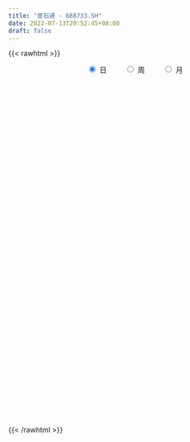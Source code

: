 ```yaml
---
title: "壹石通 - 688733.SH"
date: 2022-07-13T20:52:45+08:00
draft: false
---
```

{{< rawhtml >}}
    <div style="text-align: center">
        <label style="padding: 1rem;"><input style="margin-right: .5rem" type="radio" name="period" value="D" checked onclick="period_change(this)">日</label>
        <label style="padding: 1rem;"><input style="margin-right: .5rem" type="radio" name="period" value="W" onclick="period_change(this)">周</label>
        <label style="padding: 1rem;"><input style="margin-right: .5rem" type="radio" name="period" value="M" onclick="period_change(this)">月</label>
    </div>
    <div id="chart" style="height: 700px;"></div> 
    <script type="text/javascript">
        const D_v = [291064.36,145227.91,150307.67,90517.43,79941.32,104658.51,88305.37,55350.73,57318.9,55963.82,76009.47,60917.27,60354.09,45414.97,45054.6,68682.57,46589.52,40095.72,37519.04,27381.56,33231.41,18996.98,30871.83,32373.0,41313.82,31180.43,24532.02,19834.65,16791.99,15206.23,8591.29,18146.08,14672.26,21975.85,18091.57,16446.31,19433.3,47946.82,30839.44,32344.15,20333.93,16089.45,24288.25,20090.06,25220.67,22589.93,22165.5,24768.66,33154.6,22397.59,23881.16,16214.27,24512.62,18979.0,17564.24,27620.98,21798.86,24055.9,50234.27,36895.08,22581.95,21961.65,29642.3,26199.06,45507.66,21472.29,63057.43,43192.89,32762.05,15979.58,20818.91,24705.17,23122.99,26188.45,11823.02,17866.66,15117.55,13410.37,11403.84,13278.47,22646.87,10413.72,10647.97,7156.97,8087.31,8255.57,19733.7,20101.56,13667.68,8875.88,7781.37,11936.71,8166.19,19921.8,7426.83,12135.78,6186.68,5333.62,6380.61,10448.97,5433.68,9915.91,5843.4,11768.65,10676.19,8736.9,7886.62,5358.94,7129.45,13646.83,9399.66,9511.0,9931.4,11731.24,22360.18,21463.38,9062.33,18389.3,16795.17,22648.75,20556.11,24287.08,11980.95,24834.11,26847.38,19027.58,24736.15,30603.38,17325.02,17731.79,17343.87,11740.46,20400.57,13669.54,17762.97,10416.67,14115.61,25588.86,26393.78,22182.53,12000.09,16396.77,9244.62,11082.91,9689.48,7753.87,10027.01,9534.13,13889.12,11073.72,8178.98,10130.46,5494.57,12006.33,9023.51,6932.38,7530.63,7896.49,9843.44,10109.9,5295.6,4908.93,7277.59,8787.67,16306.61,13172.21,9901.42,11942.44,13180.61,11436.17,6719.98,12157.15,11046.34,11612.56,13978.07,14404.52,11435.66,11507.82,7775.55,7776.41,11680.71,11335.88,9143.25,11346.24,8783.17,15486.23,8802.14,7350.12,14333.24,11225.18,16658.39,13116.65,11627.39,10816.72,11544.85,12359.71,8756.4,17955.54,14975.41,13603.14,17551.78,20658.88,12022.08,17749.14,26891.61,18057.5,10963.3,22232.64,18397.32,29016.02,25766.41,15004.23,15890.85,19208.58,12948.5,13411.41,7758.45,9268.19]
const D_histogram = [0.0,0.0567977208,0.5302706049,0.727699097,1.2506415213,2.0743429521,2.6602079177,3.1042606212,3.7941119687,3.6946617416,2.888601282,1.9050661224,1.5135553502,0.590575402,-0.081136307,-0.2044964002,-0.6702873245,-1.3898560264,-1.8025733385,-2.0431671093,-2.0718160421,-2.0571246399,-2.4140393586,-2.3465862261,-1.681397884,-1.1946272087,-0.827801734,-0.6492249528,-0.8498765061,-0.9349791813,-0.8798008716,-1.0898579564,-1.3211995143,-1.5041562854,-1.5978185189,-1.4323171108,-1.0434178994,-1.0411326324,-0.8392126377,-0.2547180494,-0.0871821946,-0.0376857566,0.3743825972,0.5445257592,0.6135014084,0.490885018,0.3026309777,0.4461760445,0.3098739132,0.4034682962,0.6085279836,0.6173211364,0.7820279971,0.902577556,0.8051932679,0.9688752759,1.0767160759,1.1554893279,0.5596167683,0.1764800581,-0.1755272552,-0.3079282333,-0.1712354384,-0.0277321848,0.2791443645,0.4623749909,1.3749519234,1.6521921329,1.6322555544,1.4176356004,1.1330457208,0.8526741703,0.4313474336,-0.133804964,-0.4413613425,-0.7841221352,-0.8273355627,-0.8267045005,-0.7265419861,-0.7054359877,-0.9280235367,-1.0457864439,-1.2450055109,-1.3486197914,-1.2995661187,-1.2048485853,-1.3294269905,-1.089222838,-0.6847343989,-0.4649532439,-0.3069487647,0.0587463355,0.0215814634,-0.2591692363,-0.4130815707,-0.6080340972,-0.7392467049,-0.8423667442,-0.7482455666,-0.7915493619,-0.7088687261,-0.357850922,-0.0764008381,0.0288029229,-0.1077624973,-0.255718818,-0.2008119672,-0.2841038022,-0.1765006461,-0.0451077449,0.0548441328,0.3288358536,0.2756032131,0.1649393432,-0.2692191327,-0.7110953353,-0.9549729666,-0.8830129555,-0.744401584,-0.5746894396,-0.2003413461,0.1746112402,0.2956782762,0.6922125568,0.9882362761,1.2232749556,1.6525927224,1.6853745293,1.534254923,1.1287047922,0.7629735879,0.3636903583,-0.0952327187,-0.4204817092,-0.3542057259,-0.2730255239,-0.3016469379,-0.097597138,0.3356242528,0.725637601,0.8169429006,0.9817714408,0.9137704956,0.8991533517,0.7897158916,0.5373536651,0.3420687419,0.1147969078,0.1516300419,-0.0011890766,-0.1582893136,-0.3356418873,-0.4211759803,-0.4979612588,-0.7051398214,-0.8201198799,-0.9300418191,-1.0403985634,-1.0439540947,-0.8376040648,-0.6789905987,-0.5768481847,-0.6283740709,-0.6821001009,-1.2484808106,-1.5241830014,-1.3323708306,-1.1117332689,-0.5808414578,-0.2317154624,0.0584617426,0.1323347772,0.2853529709,0.5565253465,0.8396838418,1.1199793257,1.1993537756,1.3513931819,1.4741096557,1.5839705286,1.7497947955,1.7899579351,1.5983933935,1.3541393447,1.2027265251,1.1440569678,1.0469822595,0.9310911854,0.9643508872,1.0278034992,1.2474631464,1.1135211975,1.089816752,0.8678460934,0.6761301822,0.5603878125,0.4294076321,0.1671288502,0.0018487413,0.0208973589,-0.000643461,-0.1907222024,-0.3618046934,-0.2584697009,0.0120369675,0.1318849932,0.1054093351,-0.3983665676,-0.6340908575,-0.3344534539,0.0937019187,0.1777004047,0.2709232566,0.6611755144,0.6100057987,0.2994078323,-0.0816138916,-0.3277100765]
const D_fast = [0.0,0.070997151,0.6770376864,1.0563909527,1.8919937574,3.2342809262,4.4851978712,5.7053157299,7.3436950696,8.167910278,8.0840001389,7.5767315098,7.5636095753,6.7882734775,6.0962776918,5.9217934985,5.2884307431,4.2213980346,3.3580373879,2.6066518397,2.0600488964,1.5604591386,0.6000345803,0.0808411563,0.3256800274,0.5137939004,0.6736689417,0.6899394847,0.2768188049,-0.0420286657,-0.2068005738,-0.6893221477,-1.2509635842,-1.8099594267,-2.3030762899,-2.4956541595,-2.367609423,-2.6256073141,-2.6334904787,-2.1126754028,-1.9669350966,-1.9268600978,-1.4211960947,-1.114921493,-0.8925704917,-0.8924656275,-1.0050619233,-0.7499728455,-0.8088064985,-0.6143450414,-0.2571533581,-0.0940299212,0.2661839387,0.6123778867,0.7162919155,1.1221927425,1.4992125615,1.8668581454,1.4108897779,1.0718730823,0.6759839551,0.4666009187,0.560484854,0.6970550614,1.0737177019,1.372542076,2.6288569893,3.319145232,3.7072725421,3.8470614882,3.8457330388,3.7785300309,3.4650401526,2.866436514,2.4485397999,1.9097484734,1.6597011552,1.4536560922,1.3721831102,1.2169301116,0.7623366784,0.3831271603,-0.1273432844,-0.5681125128,-0.8439503697,-1.0504449827,-1.5073801355,-1.5394816925,-1.3061768531,-1.2026340092,-1.121366721,-0.740985037,-0.7727545433,-1.118297552,-1.3754802791,-1.7224413299,-2.0384656138,-2.3521773392,-2.4451175532,-2.686308689,-2.7808452348,-2.5192901611,-2.2569402868,-2.1445357951,-2.3080418395,-2.5199278648,-2.5152240058,-2.6695417914,-2.6060637967,-2.4859478317,-2.3722849209,-2.0160842366,-2.0004160739,-2.069845108,-2.5713083671,-3.1909584035,-3.6735792764,-3.8223725042,-3.8698615288,-3.8438217443,-3.5195589873,-3.1009535909,-2.9059669858,-2.3363795661,-1.7932967778,-1.2524393593,-0.4099734119,0.0441520273,0.2765961517,0.153222219,-0.0217655883,-0.3301262284,-0.8128574851,-1.2432269029,-1.265502351,-1.25257853,-1.3566116784,-1.1769611631,-0.659833709,-0.0884109606,0.2071300641,0.6174014645,0.7778431432,0.9880143372,1.07600585,0.9579820398,0.848214302,0.6496416949,0.7243823395,0.5712659518,0.3745933865,0.1133303409,-0.0774977472,-0.2787733404,-0.6622368583,-0.9822468867,-1.3246792807,-1.6951356659,-1.9596797208,-1.9627307072,-1.9738648907,-2.015934523,-2.2245539269,-2.448804982,-3.3273058944,-3.9840538355,-4.1253343724,-4.1826301279,-3.7969486813,-3.5057515515,-3.2009589108,-3.0940021819,-2.8696457456,-2.4593420333,-1.9662625775,-1.4059722622,-1.0267593684,-0.5368716667,-0.0456277789,0.4602257262,1.0634986919,1.5511513153,1.7591851221,1.8534659095,2.0027347211,2.2300794058,2.3947502624,2.5116319847,2.7859794083,3.106382895,3.6379083289,3.7823466793,4.0310964219,4.0260872866,4.003403921,4.0277585043,4.004130232,3.7836336627,3.618815739,3.6430886964,3.6213870112,3.3836277192,3.1220940549,3.1608116222,3.4343275324,3.5871468065,3.5870234821,2.9836559375,2.5894089333,2.8054329734,3.2570138257,3.3854374128,3.5463910789,4.1019372152,4.2032689492,3.9675229409,3.5660977441,3.2380740401]
const D_slow = [0.0,0.0141994302,0.1467670814,0.3286918557,0.641352236,1.1599379741,1.8249899535,2.6010551088,3.549583101,4.4732485364,5.1953988569,5.6716653875,6.050054225,6.1976980755,6.1774139988,6.1262898987,5.9587180676,5.611254061,5.1606107264,4.649818949,4.1318649385,3.6175837785,3.0140739389,2.4274273824,2.0070779114,1.7084211092,1.5014706757,1.3391644375,1.126695311,0.8929505156,0.6730002978,0.4005358087,0.0702359301,-0.3058031413,-0.705257771,-1.0633370487,-1.3241915236,-1.5844746817,-1.7942778411,-1.8579573534,-1.8797529021,-1.8891743412,-1.7955786919,-1.6594472521,-1.5060719,-1.3833506455,-1.3076929011,-1.19614889,-1.1186804117,-1.0178133376,-0.8656813417,-0.7113510576,-0.5158440583,-0.2901996693,-0.0889013524,0.1533174666,0.4224964856,0.7113688176,0.8512730096,0.8953930242,0.8515112103,0.774529152,0.7317202924,0.7247872462,0.7945733373,0.9101670851,1.2539050659,1.6669530991,2.0750169877,2.4294258878,2.712687318,2.9258558606,3.033692719,3.000241478,2.8899011424,2.6938706086,2.4870367179,2.2803605928,2.0987250963,1.9223660993,1.6903602151,1.4289136042,1.1176622265,0.7805072786,0.4556157489,0.1544036026,-0.177953145,-0.4502588545,-0.6214424542,-0.7376807652,-0.8144179564,-0.7997313725,-0.7943360067,-0.8591283157,-0.9623987084,-1.1144072327,-1.2992189089,-1.509810595,-1.6968719866,-1.8947593271,-2.0719765086,-2.1614392391,-2.1805394487,-2.173338718,-2.2002793423,-2.2642090468,-2.3144120386,-2.3854379891,-2.4295631506,-2.4408400869,-2.4271290537,-2.3449200903,-2.276019287,-2.2347844512,-2.3020892344,-2.4798630682,-2.7186063099,-2.9393595487,-3.1254599447,-3.2691323047,-3.3192176412,-3.2755648311,-3.2016452621,-3.0285921229,-2.7815330539,-2.4757143149,-2.0625661343,-1.641222502,-1.2576587713,-0.9754825732,-0.7847391762,-0.6938165867,-0.7176247663,-0.8227451936,-0.9112966251,-0.9795530061,-1.0549647406,-1.0793640251,-0.9954579619,-0.8140485616,-0.6098128365,-0.3643699763,-0.1359273524,0.0888609855,0.2862899584,0.4206283747,0.5061455602,0.5348447871,0.5727522976,0.5724550285,0.5328827001,0.4489722282,0.3436782332,0.2191879185,0.0429029631,-0.1621270069,-0.3946374616,-0.6547371025,-0.9157256261,-1.1251266424,-1.294874292,-1.4390863382,-1.5961798559,-1.7667048812,-2.0788250838,-2.4598708342,-2.7929635418,-3.070896859,-3.2161072235,-3.2740360891,-3.2594206534,-3.2263369591,-3.1549987164,-3.0158673798,-2.8059464193,-2.5259515879,-2.226113144,-1.8882648486,-1.5197374346,-1.1237448025,-0.6862961036,-0.2388066198,0.1607917286,0.4993265648,0.800008196,1.086022438,1.3477680029,1.5805407992,1.821628521,2.0785793958,2.3904451825,2.6688254818,2.9412796698,3.1582411932,3.3272737387,3.4673706919,3.5747225999,3.6165048124,3.6169669978,3.6221913375,3.6220304722,3.5743499216,3.4838987483,3.4192813231,3.4222905649,3.4552618132,3.481614147,3.3820225051,3.2234997907,3.1398864273,3.163311907,3.2077370081,3.2754678223,3.4407617009,3.5932631505,3.6681151086,3.6477116357,3.5657841166]
const D_data = [['2021-08-17', 70.0, 62.4, 59.23, 73.5],['2021-08-18', 60.0, 63.29, 58.33, 65.41],['2021-08-19', 61.36, 70.2, 61.16, 74.88],['2021-08-20', 69.88, 69.1, 67.0, 76.0],['2021-08-23', 70.1, 76.0, 70.1, 77.18],['2021-08-24', 76.1, 84.89, 76.1, 91.2],['2021-08-25', 85.0, 87.85, 84.5, 92.2],['2021-08-26', 85.1, 91.5, 84.05, 91.88],['2021-08-27', 89.7, 100.87, 88.13, 101.0],['2021-08-30', 101.08, 96.16, 94.67, 109.3],['2021-08-31', 95.0, 88.18, 85.0, 95.98],['2021-09-01', 88.88, 83.8, 83.0, 92.45],['2021-09-02', 82.0, 89.7, 81.21, 90.33],['2021-09-03', 87.01, 81.19, 81.0, 87.5],['2021-09-06', 79.28, 81.1, 76.69, 83.9],['2021-09-07', 82.5, 86.58, 76.68, 88.65],['2021-09-08', 84.85, 81.2, 80.0, 85.7],['2021-09-09', 80.0, 74.8, 74.8, 82.66],['2021-09-10', 73.16, 75.06, 72.24, 78.45],['2021-09-13', 74.71, 74.6, 73.01, 78.55],['2021-09-14', 74.1, 75.5, 70.0, 77.7],['2021-09-15', 74.0, 74.9, 73.36, 77.68],['2021-09-16', 75.2, 67.99, 67.88, 75.4],['2021-09-17', 67.2, 71.0, 66.8, 72.66],['2021-09-22', 71.0, 79.18, 71.0, 79.18],['2021-09-23', 78.22, 79.18, 75.44, 81.28],['2021-09-24', 80.5, 79.41, 76.8, 83.32],['2021-09-27', 78.0, 78.14, 74.47, 79.48],['2021-09-28', 77.4, 72.9, 72.02, 77.4],['2021-09-29', 72.8, 73.0, 70.26, 74.39],['2021-09-30', 72.21, 74.06, 72.21, 75.5],['2021-10-08', 74.89, 69.6, 68.31, 76.98],['2021-10-11', 69.57, 67.2, 65.85, 70.53],['2021-10-12', 67.5, 65.53, 62.69, 67.5],['2021-10-13', 64.8, 64.58, 63.91, 66.58],['2021-10-14', 64.8, 66.68, 64.46, 68.88],['2021-10-15', 66.8, 69.82, 65.82, 71.67],['2021-10-18', 68.82, 64.99, 63.02, 69.19],['2021-10-19', 64.99, 67.05, 64.43, 68.5],['2021-10-20', 66.0, 73.28, 65.39, 73.85],['2021-10-21', 72.19, 69.69, 69.67, 73.38],['2021-10-22', 69.69, 68.48, 67.04, 70.71],['2021-10-25', 68.73, 74.15, 68.51, 75.39],['2021-10-26', 76.0, 72.82, 72.72, 78.5],['2021-10-27', 72.35, 72.44, 69.01, 76.8],['2021-10-28', 72.4, 70.13, 69.91, 75.2],['2021-10-29', 70.54, 68.59, 66.14, 71.01],['2021-11-01', 69.5, 72.75, 68.5, 73.98],['2021-11-02', 73.0, 69.4, 68.2, 76.0],['2021-11-03', 69.42, 72.3, 67.76, 72.5],['2021-11-04', 72.8, 74.78, 71.02, 76.0],['2021-11-05', 73.5, 73.28, 72.68, 75.32],['2021-11-08', 73.01, 76.18, 73.01, 77.77],['2021-11-09', 76.25, 77.02, 75.7, 79.0],['2021-11-10', 77.0, 75.01, 73.3, 77.1],['2021-11-11', 75.28, 79.18, 75.28, 80.4],['2021-11-12', 79.47, 80.08, 78.0, 82.98],['2021-11-15', 78.17, 81.2, 77.82, 81.66],['2021-11-16', 81.12, 72.14, 70.66, 81.12],['2021-11-17', 72.0, 72.57, 70.44, 75.18],['2021-11-18', 72.15, 71.09, 70.44, 72.99],['2021-11-19', 71.33, 72.45, 71.33, 74.97],['2021-11-22', 72.53, 75.75, 72.46, 76.3],['2021-11-23', 75.19, 76.62, 74.2, 78.42],['2021-11-24', 76.96, 80.1, 76.11, 82.0],['2021-11-25', 80.6, 80.3, 78.56, 81.82],['2021-11-26', 80.3, 93.31, 80.16, 96.36],['2021-11-29', 92.0, 90.0, 88.88, 93.7],['2021-11-30', 90.37, 88.56, 86.3, 91.8],['2021-12-01', 87.91, 87.03, 85.8, 88.5],['2021-12-02', 87.5, 86.19, 84.55, 88.99],['2021-12-03', 86.51, 85.91, 84.62, 87.25],['2021-12-06', 85.51, 83.18, 82.5, 86.51],['2021-12-07', 83.18, 79.25, 78.21, 83.92],['2021-12-08', 80.13, 80.3, 79.51, 81.86],['2021-12-09', 80.5, 78.0, 77.42, 81.4],['2021-12-10', 78.05, 80.43, 77.71, 81.6],['2021-12-13', 80.3, 80.54, 78.2, 81.32],['2021-12-14', 80.23, 81.75, 79.01, 82.43],['2021-12-15', 81.75, 80.8, 80.56, 83.48],['2021-12-16', 80.92, 76.8, 76.3, 81.99],['2021-12-17', 76.99, 76.62, 76.17, 78.0],['2021-12-20', 76.62, 74.0, 73.43, 77.88],['2021-12-21', 74.48, 73.47, 72.15, 75.04],['2021-12-22', 73.58, 74.26, 73.11, 75.56],['2021-12-23', 75.1, 74.26, 73.74, 75.87],['2021-12-24', 74.25, 70.41, 69.5, 74.25],['2021-12-27', 71.0, 74.28, 70.43, 74.3],['2021-12-28', 73.72, 77.3, 73.31, 77.79],['2021-12-29', 77.3, 76.12, 75.53, 77.8],['2021-12-30', 75.66, 75.95, 75.15, 77.46],['2021-12-31', 76.0, 79.76, 75.81, 80.39],['2022-01-04', 79.5, 75.52, 75.38, 80.0],['2022-01-05', 75.88, 71.39, 70.37, 75.88],['2022-01-06', 71.1, 71.4, 69.85, 72.79],['2022-01-07', 71.0, 69.38, 68.2, 71.67],['2022-01-10', 69.0, 68.58, 67.08, 69.8],['2022-01-11', 69.38, 67.46, 67.24, 69.68],['2022-01-12', 67.6, 69.04, 67.51, 69.6],['2022-01-13', 69.76, 66.58, 66.25, 69.76],['2022-01-14', 66.21, 67.38, 65.88, 68.1],['2022-01-17', 67.37, 71.19, 66.18, 71.45],['2022-01-18', 71.0, 71.55, 69.58, 72.2],['2022-01-19', 71.3, 70.06, 66.41, 71.3],['2022-01-20', 70.08, 66.6, 66.17, 70.8],['2022-01-21', 66.6, 65.22, 63.91, 68.2],['2022-01-24', 65.0, 67.0, 64.51, 68.24],['2022-01-25', 66.17, 64.66, 64.65, 67.43],['2022-01-26', 64.4, 66.59, 64.4, 66.9],['2022-01-27', 65.99, 67.1, 65.99, 69.87],['2022-01-28', 67.78, 66.99, 66.33, 68.98],['2022-02-07', 68.01, 70.0, 67.8, 70.15],['2022-02-08', 68.3, 66.41, 66.17, 69.88],['2022-02-09', 67.2, 65.1, 64.2, 67.6],['2022-02-10', 65.0, 59.2, 58.57, 65.0],['2022-02-11', 59.09, 55.99, 54.97, 59.19],['2022-02-14', 54.91, 55.57, 54.9, 56.88],['2022-02-15', 55.57, 57.92, 55.57, 58.6],['2022-02-16', 58.3, 58.24, 57.6, 59.98],['2022-02-17', 57.3, 58.48, 57.11, 60.46],['2022-02-18', 59.47, 61.74, 59.0, 63.57],['2022-02-21', 63.8, 63.3, 60.83, 63.9],['2022-02-22', 62.83, 61.19, 60.1, 62.83],['2022-02-23', 61.99, 66.0, 61.01, 66.27],['2022-02-24', 66.6, 66.88, 65.12, 68.9],['2022-02-25', 67.0, 68.07, 67.0, 71.0],['2022-02-28', 70.01, 73.14, 70.01, 73.6],['2022-03-01', 74.26, 70.5, 69.51, 74.26],['2022-03-02', 69.9, 68.96, 67.17, 69.9],['2022-03-03', 68.96, 65.17, 64.2, 69.43],['2022-03-04', 65.5, 64.21, 63.2, 67.17],['2022-03-07', 64.2, 62.06, 61.09, 64.2],['2022-03-08', 62.71, 58.99, 58.0, 63.0],['2022-03-09', 59.87, 58.22, 56.89, 60.5],['2022-03-10', 61.0, 61.99, 60.19, 63.81],['2022-03-11', 62.13, 62.19, 60.33, 62.47],['2022-03-14', 58.7, 60.58, 58.7, 62.16],['2022-03-15', 58.83, 63.66, 58.83, 66.57],['2022-03-16', 65.25, 68.21, 64.2, 68.7],['2022-03-17', 68.4, 70.2, 68.4, 72.3],['2022-03-18', 70.95, 68.28, 67.38, 70.95],['2022-03-21', 68.5, 70.55, 68.09, 71.01],['2022-03-22', 70.5, 68.62, 68.2, 70.88],['2022-03-23', 69.25, 69.79, 67.0, 70.5],['2022-03-24', 69.75, 68.97, 67.9, 69.79],['2022-03-25', 68.13, 66.78, 66.77, 69.72],['2022-03-28', 66.0, 66.7, 65.68, 67.85],['2022-03-29', 67.0, 65.41, 64.75, 69.0],['2022-03-30', 65.41, 68.39, 63.74, 68.6],['2022-03-31', 68.4, 65.84, 64.85, 68.69],['2022-04-01', 65.64, 64.96, 62.45, 65.8],['2022-04-06', 64.96, 63.67, 61.8, 64.96],['2022-04-07', 63.65, 63.86, 61.8, 65.39],['2022-04-08', 63.8, 63.2, 61.57, 65.18],['2022-04-11', 61.61, 60.33, 59.23, 62.24],['2022-04-12', 60.93, 59.99, 58.57, 60.93],['2022-04-13', 59.25, 58.7, 57.66, 60.24],['2022-04-14', 58.51, 57.23, 57.2, 60.0],['2022-04-15', 56.26, 57.31, 55.5, 57.97],['2022-04-18', 57.97, 59.59, 54.97, 60.09],['2022-04-19', 59.43, 59.2, 58.58, 61.43],['2022-04-20', 59.96, 58.5, 58.01, 59.96],['2022-04-21', 57.72, 56.01, 56.01, 58.5],['2022-04-22', 58.88, 54.93, 54.0, 58.88],['2022-04-25', 52.79, 45.77, 45.2, 52.8],['2022-04-26', 45.7, 45.69, 44.53, 49.56],['2022-04-27', 44.34, 49.8, 44.33, 50.0],['2022-04-28', 49.26, 49.88, 48.6, 51.68],['2022-04-29', 52.0, 54.68, 50.2, 56.5],['2022-05-05', 53.87, 54.0, 52.0, 56.75],['2022-05-06', 52.48, 54.46, 51.6, 55.8],['2022-05-09', 55.12, 52.35, 51.76, 55.12],['2022-05-10', 51.8, 53.67, 51.06, 55.78],['2022-05-11', 53.67, 56.2, 53.33, 58.29],['2022-05-12', 56.0, 58.0, 55.1, 59.0],['2022-05-13', 58.95, 59.9, 57.23, 60.96],['2022-05-16', 61.51, 58.95, 58.16, 63.75],['2022-05-17', 58.82, 61.22, 58.01, 62.36],['2022-05-18', 61.22, 62.49, 60.98, 63.66],['2022-05-19', 61.89, 64.0, 61.25, 64.5],['2022-05-20', 64.42, 66.66, 64.34, 67.87],['2022-05-23', 66.99, 67.0, 65.5, 68.88],['2022-05-24', 68.12, 65.04, 64.8, 68.8],['2022-05-25', 64.99, 64.43, 62.52, 66.47],['2022-05-26', 62.68, 65.64, 62.68, 66.96],['2022-05-27', 66.65, 67.31, 66.1, 69.58],['2022-05-30', 67.31, 67.46, 65.8, 67.92],['2022-05-31', 66.5, 67.65, 66.22, 68.12],['2022-06-01', 67.9, 70.3, 67.07, 72.43],['2022-06-02', 71.0, 72.02, 69.52, 72.19],['2022-06-06', 71.98, 75.98, 71.05, 77.55],['2022-06-07', 75.03, 73.09, 71.1, 76.8],['2022-06-08', 73.98, 75.33, 73.0, 76.66],['2022-06-09', 75.11, 73.4, 72.51, 75.29],['2022-06-10', 71.98, 73.74, 71.19, 74.96],['2022-06-13', 64.19, 74.84, 64.19, 76.1],['2022-06-14', 74.93, 74.88, 72.41, 75.5],['2022-06-15', 76.0, 72.92, 70.4, 76.36],['2022-06-16', 72.81, 73.56, 71.32, 76.3],['2022-06-17', 73.0, 76.0, 73.0, 76.5],['2022-06-20', 77.98, 76.01, 75.48, 79.88],['2022-06-21', 76.08, 73.76, 72.87, 76.88],['2022-06-22', 73.76, 73.3, 72.8, 75.91],['2022-06-23', 73.09, 76.8, 72.68, 76.89],['2022-06-24', 79.0, 80.3, 75.77, 81.39],['2022-06-27', 80.68, 80.02, 78.67, 83.49],['2022-06-28', 79.05, 79.03, 78.1, 80.0],['2022-06-29', 79.1, 71.98, 71.47, 79.1],['2022-06-30', 71.8, 73.39, 70.13, 74.63],['2022-07-01', 73.0, 80.34, 72.4, 81.29],['2022-07-04', 81.48, 84.28, 77.2, 86.16],['2022-07-05', 85.28, 81.92, 80.5, 85.71],['2022-07-06', 82.99, 83.16, 80.58, 83.73],['2022-07-07', 82.36, 89.05, 82.06, 90.0],['2022-07-08', 89.06, 85.45, 84.58, 89.96],['2022-07-11', 85.21, 82.1, 80.6, 86.0],['2022-07-12', 82.1, 79.95, 79.72, 83.22],['2022-07-13', 79.95, 80.29, 78.0, 81.78]]
const W_v = [677117.3700000001,385574.83,298659.62,237941.45,142854.78,97026.27,60424.16,18146.08,90619.29,147553.79,114354.41,120416.28,110475.7,155728.85,185878.74,137458.6,94118.67,71153.27,53881.52,62363.2,47650.6,33783.56,46941.05,43421.5,74997.2,87451.66,106977.1,107740.21,73990.21,100280.87,54167.65,52702.96,27631.36,41226.45,36379.69,64503.29,18156.15,63198.64,50176.15,56094.77,41710.68,63764.0,67650.2,94873.49,98666.78,88818.57,30438.05]
const W_histogram = [0.0,2.0274871795,1.9314399591,1.3697646729,0.6746672758,0.7266502031,0.3643763366,-0.1825874348,-0.5175556953,-0.8004656284,-0.9415557686,-0.6919289355,-0.0742618074,-0.1790129153,1.0875026972,1.3411430647,1.0661097824,0.5782774163,-0.1718407186,-0.053637551,-0.6563840749,-1.1431228748,-1.5392400463,-1.603480562,-2.2676365356,-2.1988774712,-1.632319992,-1.4300335966,-1.3459856091,-0.8198240725,-0.5266441091,-0.4140827843,-0.4158575354,-0.7518220166,-1.0539247785,-1.1806332131,-1.186160184,-0.751531752,0.0221458279,0.5777989873,1.2254532013,1.7032129193,2.0800206764,2.4992480613,2.6455271151,2.9305851172,2.6255970603]
const W_fast = [0.0,2.5343589744,2.9211717437,2.7019376258,2.1755070476,2.4091525257,2.1379727433,1.5453621133,1.081004929,0.5979785888,0.2214995064,0.2981441056,0.8972457818,0.7477414452,2.2861327319,2.8750588656,2.8665530289,2.5232900168,1.7302117024,1.8350054822,1.0681629395,0.295643421,-0.4852837621,-0.9503944183,-2.1814595258,-2.6624198292,-2.5039423481,-2.6591643517,-2.9116127666,-2.5904072481,-2.428888312,-2.4198476832,-2.5255868182,-3.0495068035,-3.61509076,-4.0369574979,-4.3390245148,-4.0922790208,-3.3130649839,-2.6129620777,-1.6589445634,-0.7553816156,0.1414313107,1.1854707109,1.9931315434,3.0108358248,3.362247033]
const W_slow = [0.0,0.5068717949,0.9897317846,1.3321729529,1.5008397718,1.6825023226,1.7735964068,1.7279495481,1.5985606242,1.3984442171,1.163055275,0.9900730411,0.9715075893,0.9267543604,1.1986300347,1.5339158009,1.8004432465,1.9450126006,1.9020524209,1.8886430332,1.7245470144,1.4387662958,1.0539562842,0.6530861437,0.0861770098,-0.463542358,-0.871622356,-1.2291307552,-1.5656271574,-1.7705831756,-1.9022442028,-2.0057648989,-2.1097292828,-2.2976847869,-2.5611659815,-2.8563242848,-3.1528643308,-3.3407472688,-3.3352108118,-3.190761065,-2.8843977647,-2.4585945349,-1.9385893658,-1.3137773504,-0.6523955717,0.0802507076,0.7366499727]
const W_data = [['2021-08-20', 70.0, 69.1, 58.33, 76.0],['2021-08-27', 70.1, 100.87, 70.1, 101.0],['2021-09-03', 101.08, 81.19, 81.0, 109.3],['2021-09-10', 79.28, 75.06, 72.24, 88.65],['2021-09-17', 74.71, 71.0, 66.8, 78.55],['2021-09-24', 71.0, 79.41, 71.0, 83.32],['2021-09-30', 78.0, 74.06, 70.26, 79.48],['2021-10-08', 74.89, 69.6, 68.31, 76.98],['2021-10-15', 69.57, 69.82, 62.69, 71.67],['2021-10-22', 68.82, 68.48, 63.02, 73.85],['2021-10-29', 68.73, 68.59, 66.14, 78.5],['2021-11-05', 69.5, 73.28, 67.76, 76.0],['2021-11-12', 73.01, 80.08, 73.01, 82.98],['2021-11-19', 78.17, 72.45, 70.44, 81.66],['2021-11-26', 72.53, 93.31, 72.46, 96.36],['2021-12-03', 92.0, 85.91, 84.55, 93.7],['2021-12-10', 85.51, 80.43, 77.42, 86.51],['2021-12-17', 80.3, 76.62, 76.17, 83.48],['2021-12-24', 76.62, 70.41, 69.5, 77.88],['2021-12-31', 71.0, 79.76, 70.43, 80.39],['2022-01-07', 79.5, 69.38, 68.2, 80.0],['2022-01-14', 69.0, 67.38, 65.88, 69.8],['2022-01-21', 67.37, 65.22, 63.91, 72.2],['2022-01-28', 65.0, 66.99, 64.4, 69.87],['2022-02-11', 68.01, 55.99, 54.97, 70.15],['2022-02-18', 54.91, 61.74, 54.9, 63.57],['2022-02-25', 63.8, 68.07, 60.1, 71.0],['2022-03-04', 70.01, 64.21, 63.2, 74.26],['2022-03-11', 64.2, 62.19, 56.89, 64.2],['2022-03-18', 58.7, 68.28, 58.7, 72.3],['2022-03-25', 68.5, 66.78, 66.77, 71.01],['2022-04-01', 66.0, 64.96, 62.45, 69.0],['2022-04-08', 64.96, 63.2, 61.57, 65.39],['2022-04-15', 61.61, 57.31, 55.5, 62.24],['2022-04-22', 57.97, 54.93, 54.0, 61.43],['2022-04-29', 52.79, 54.68, 44.33, 56.5],['2022-05-06', 53.87, 54.46, 51.6, 56.75],['2022-05-13', 55.12, 59.9, 51.06, 60.96],['2022-05-20', 61.51, 66.66, 58.01, 67.87],['2022-05-27', 66.99, 67.31, 62.52, 69.58],['2022-06-02', 67.31, 72.02, 65.8, 72.43],['2022-06-10', 71.98, 73.74, 71.05, 77.55],['2022-06-17', 64.19, 76.0, 64.19, 76.5],['2022-06-24', 77.98, 80.3, 72.68, 81.39],['2022-07-01', 80.68, 80.34, 70.13, 83.49],['2022-07-08', 81.48, 85.45, 77.2, 90.0],['2022-07-15', 85.21, 80.29, 78.0, 86.0]]
const M_v = [1194665.4900000002,704932.9900000001,370673.57,648454.51,343020.32,171796.71,294162.11,355966.7699999999,177919.77,203777.97,321496.87,148272.64]
const M_histogram = [0.0,-0.9011054131,-1.7656922135,-0.934521049,-0.9179572359,-1.6641057465,-1.6379701946,-1.9837663356,-2.7863696288,-2.2869460763,-1.453807226,-0.3778345966]
const M_fast = [0.0,-1.1263817664,-2.4323916202,-1.834850718,-2.0477762137,-3.209951161,-3.5933081577,-4.4350458827,-5.9342415831,-6.0065545497,-5.5368675058,-4.5553535256]
const M_slow = [0.0,-0.2252763533,-0.6666994067,-0.9003296689,-1.1298189779,-1.5458454145,-1.9553379631,-2.4512795471,-3.1478719543,-3.7196084733,-4.0830602798,-4.177518929]
const M_data = [['2021-08-31', 70.0, 88.18, 58.33, 109.3],['2021-09-30', 88.88, 74.06, 66.8, 92.45],['2021-10-29', 74.89, 68.59, 62.69, 78.5],['2021-11-30', 69.5, 88.56, 67.76, 96.36],['2021-12-31', 87.91, 79.76, 69.5, 88.99],['2022-01-28', 79.5, 66.99, 63.91, 80.0],['2022-02-28', 68.01, 73.14, 54.9, 73.6],['2022-03-31', 74.26, 65.84, 56.89, 74.26],['2022-04-29', 65.64, 54.68, 44.33, 65.8],['2022-05-31', 53.87, 67.65, 51.06, 69.58],['2022-06-30', 67.9, 73.39, 64.19, 83.49],['2022-07-29', 73.0, 80.29, 72.4, 90.0]]
        const D_a = [null,58.33,null,null,null,null,null,null,null,109.3,null,null,null,null,null,null,null,null,null,null,null,null,null,66.8,null,null,null,null,null,null,null,76.98,null,null,null,null,null,63.02,null,null,null,null,null,78.5,null,null,null,null,null,67.76,null,null,null,null,null,null,null,null,null,null,null,null,null,null,null,null,96.36,null,null,null,null,null,null,null,null,77.42,null,null,null,83.48,null,null,null,null,null,null,69.5,null,null,null,null,80.39,null,null,null,null,null,null,null,null,null,null,null,null,null,63.91,null,null,null,null,null,70.15,null,null,null,null,54.9,null,null,null,null,null,null,null,null,null,null,74.26,null,null,null,null,null,56.89,null,null,null,null,null,72.3,null,null,null,null,null,null,null,null,null,null,null,null,null,null,null,null,null,null,null,null,null,null,null,null,null,null,44.33,null,null,null,null,null,null,null,null,null,null,null,null,null,null,null,null,null,null,null,null,null,null,null,77.55,null,null,null,null,null,null,null,71.32,null,null,null,null,null,null,null,null,null,null,null,null,null,null,90.0,null,null,null,null]
const W_a = [null,null,109.3,null,null,null,null,null,62.69,null,null,null,null,null,96.36,null,null,null,null,null,null,null,null,null,null,54.9,null,null,null,72.3,null,null,null,null,null,44.33,null,null,null,null,null,77.55,null,null,null,null,null]
const M_a = [null,null,null,null,null,null,null,null,44.33,null,null,null]
        const D_b = [[{ coord: ['2021-08-18', 76.98] }, { coord: ['2021-11-03', 66.8] }],[{ coord: ['2021-11-26', 83.48] }, { coord: ['2021-12-31', 77.42] }],[{ coord: ['2022-01-21', 70.15] }, { coord: ['2022-04-27', 63.91] }]]
const W_b = [[{ coord: ['2021-09-03', 96.36] }, { coord: ['2022-04-29', 62.69] }]]
const M_b = []
    </script>
{{< /rawhtml >}}
